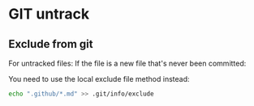 # GIT untrack

## Exclude from git

For untracked files: If the file is a new file that's never been committed:

You need to use the local exclude file method instead:

```sh
echo ".github/*.md" >> .git/info/exclude
```
